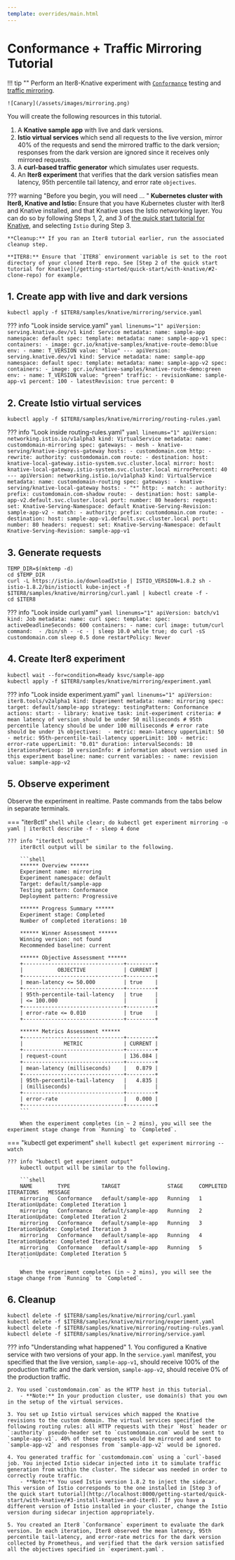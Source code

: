 ```yaml
---
template: overrides/main.html
---
```


# Conformance + Traffic Mirroring Tutorial

!!! tip ""
    Perform an Iter8-Knative experiment with [`Conformance`](/concepts/experimentationstrategies/#testing-pattern) testing and [traffic mirroring](/concepts/experimentationstrategies/#traffic-shaping).
    
    ![Canary](/assets/images/mirroring.png)

You will create the following resources in this tutorial.

1. A **Knative sample app** with live and dark versions.
2. **Istio virtual services** which send all requests to the live version, mirror 40% of the requests and send the mirrored traffic to the dark version; responses from the dark version are ignored since it receives only mirrored requests.
3. A **curl-based traffic generator** which simulates user requests.
4. An **Iter8 experiment** that verifies that the dark version satisfies mean latency, 95th percentile tail latency, and error rate `objectives`.

??? warning "Before you begin, you will need ... "
    **Kubernetes cluster with Iter8, Knative and Istio:** Ensure that you have Kubernetes cluster with Iter8 and Knative installed, and that Knative uses the Istio networking layer. You can do so by following Steps 1, 2, and 3 of [the quick start tutorial for Knative](/getting-started/quick-start/with-knative/), and selecting `Istio` during Step 3.

    **Cleanup:** If you ran an Iter8 tutorial earlier, run the associated cleanup step.

    **ITER8:** Ensure that `ITER8` environment variable is set to the root directory of your cloned Iter8 repo. See [Step 2 of the quick start tutorial for Knative](/getting-started/quick-start/with-knative/#2-clone-repo) for example.

## 1. Create app with live and dark versions
```shell
kubectl apply -f $ITER8/samples/knative/mirroring/service.yaml
```

??? info "Look inside service.yaml"
    ```yaml linenums="1"
    apiVersion: serving.knative.dev/v1
    kind: Service
    metadata:
      name: sample-app
      namespace: default
    spec:
      template:
        metadata:
          name: sample-app-v1
        spec:
          containers:
          - image: gcr.io/knative-samples/knative-route-demo:blue 
            env:
            - name: T_VERSION
              value: "blue"
    ---
    apiVersion: serving.knative.dev/v1
    kind: Service
    metadata:
      name: sample-app
      namespace: default
    spec:
      template:
        metadata:
          name: sample-app-v2
        spec:
          containers:
          - image: gcr.io/knative-samples/knative-route-demo:green 
            env:
            - name: T_VERSION
              value: "green"
      traffic:
      - revisionName: sample-app-v1
        percent: 100
      - latestRevision: true
        percent: 0
    ```

## 2. Create Istio virtual services
```shell
kubectl apply -f $ITER8/samples/knative/mirroring/routing-rules.yaml
```

??? info "Look inside routing-rules.yaml"
    ```yaml linenums="1"
    apiVersion: networking.istio.io/v1alpha3
    kind: VirtualService
    metadata:
      name: customdomain-mirroring
    spec:
      gateways:
      - mesh
      - knative-serving/knative-ingress-gateway
      hosts:
      - customdomain.com
      http:
      - rewrite:
          authority: customdomain.com
        route:
        - destination:
            host: knative-local-gateway.istio-system.svc.cluster.local
        mirror:
          host: knative-local-gateway.istio-system.svc.cluster.local
        mirrorPercent: 40
    ---
    apiVersion: networking.istio.io/v1alpha3
    kind: VirtualService
    metadata:
      name: customdomain-routing
    spec:
      gateways:
      - knative-serving/knative-local-gateway
      hosts:
      - "*"
      http:
      - match:
        - authority:
            prefix: customdomain.com-shadow
        route:
        - destination:
            host: sample-app-v2.default.svc.cluster.local
            port:
              number: 80
          headers:
            request:
              set:
                Knative-Serving-Namespace: default
                Knative-Serving-Revision: sample-app-v2
      - match:
        - authority:
            prefix: customdomain.com
        route:
        - destination:
            host: sample-app-v1.default.svc.cluster.local
            port:
              number: 80
          headers:
            request:
              set:
                Knative-Serving-Namespace: default
                Knative-Serving-Revision: sample-app-v1
    ```


## 3. Generate requests

```shell
TEMP_DIR=$(mktemp -d)
cd $TEMP_DIR
curl -L https://istio.io/downloadIstio | ISTIO_VERSION=1.8.2 sh -
istio-1.8.2/bin/istioctl kube-inject -f $ITER8/samples/knative/mirroring/curl.yaml | kubectl create -f -
cd $ITER8
```

??? info "Look inside curl.yaml"
    ```yaml linenums="1"
    apiVersion: batch/v1
    kind: Job
    metadata:
      name: curl
    spec:
      template:
        spec:
          activeDeadlineSeconds: 600
          containers:
          - name: curl
            image: tutum/curl
            command: 
            - /bin/sh
            - -c
            - |
              sleep 10.0
              while true; do
              curl -sS customdomain.com
              sleep 0.5
              done
          restartPolicy: Never
    ```

## 4. Create Iter8 experiment
```shell
kubectl wait --for=condition=Ready ksvc/sample-app
kubectl apply -f $ITER8/samples/knative/mirroring/experiment.yaml
```

??? info "Look inside experiment.yaml"
    ```yaml linenums="1"
    apiVersion: iter8.tools/v2alpha1
    kind: Experiment
    metadata:
      name: mirroring
    spec:
      target: default/sample-app
      strategy:
        testingPattern: Conformance
        actions:
          start:
          - library: knative
            task: init-experiment
      criteria:
        # mean latency of version should be under 50 milliseconds
        # 95th percentile latency should be under 100 milliseconds
        # error rate should be under 1%
        objectives: 
        - metric: mean-latency
          upperLimit: 50
        - metric: 95th-percentile-tail-latency
          upperLimit: 100
        - metric: error-rate
          upperLimit: "0.01"
      duration:
        intervalSeconds: 10
        iterationsPerLoop: 10
      versionInfo:
        # information about version used in this experiment
        baseline:
          name: current
          variables:
          - name: revision
            value: sample-app-v2
    ```

## 5. Observe experiment
Observe the experiment in realtime. Paste commands from the tabs below in separate terminals.

=== "iter8ctl"
    ```shell
    while clear; do
    kubectl get experiment mirroring -o yaml | iter8ctl describe -f -
    sleep 4
    done
    ```

    ??? info "iter8ctl output"
        iter8ctl output will be similar to the following.

        ```shell
        ****** Overview ******
        Experiment name: mirroring
        Experiment namespace: default
        Target: default/sample-app
        Testing pattern: Conformance
        Deployment pattern: Progressive

        ****** Progress Summary ******
        Experiment stage: Completed
        Number of completed iterations: 10

        ****** Winner Assessment ******
        Winning version: not found
        Recommended baseline: current

        ****** Objective Assessment ******
        +--------------------------------+---------+
        |           OBJECTIVE            | CURRENT |
        +--------------------------------+---------+
        | mean-latency <= 50.000         | true    |
        +--------------------------------+---------+
        | 95th-percentile-tail-latency   | true    |
        | <= 100.000                     |         |
        +--------------------------------+---------+
        | error-rate <= 0.010            | true    |
        +--------------------------------+---------+

        ****** Metrics Assessment ******
        +--------------------------------+---------+
        |             METRIC             | CURRENT |
        +--------------------------------+---------+
        | request-count                  | 136.084 |
        +--------------------------------+---------+
        | mean-latency (milliseconds)    |   0.879 |
        +--------------------------------+---------+
        | 95th-percentile-tail-latency   |   4.835 |
        | (milliseconds)                 |         |
        +--------------------------------+---------+
        | error-rate                     |   0.000 |
        +--------------------------------+---------+
        ```

        When the experiment completes (in ~ 2 mins), you will see the experiment stage change from `Running` to `Completed`.   

=== "kubectl get experiment"
    ```shell
    kubectl get experiment mirroring --watch
    ```

    ??? info "kubectl get experiment output"
        kubectl output will be similar to the following.

        ```shell
        NAME        TYPE          TARGET               STAGE     COMPLETED ITERATIONS   MESSAGE
        mirroring   Conformance   default/sample-app   Running   1                      IterationUpdate: Completed Iteration 1
        mirroring   Conformance   default/sample-app   Running   2                      IterationUpdate: Completed Iteration 2
        mirroring   Conformance   default/sample-app   Running   3                      IterationUpdate: Completed Iteration 3
        mirroring   Conformance   default/sample-app   Running   4                      IterationUpdate: Completed Iteration 4
        mirroring   Conformance   default/sample-app   Running   5                      IterationUpdate: Completed Iteration 5
        ```

        When the experiment completes (in ~ 2 mins), you will see the stage change from `Running` to `Completed`.

## 6. Cleanup

```shell
kubectl delete -f $ITER8/samples/knative/mirroring/curl.yaml
kubectl delete -f $ITER8/samples/knative/mirroring/experiment.yaml
kubectl delete -f $ITER8/samples/knative/mirroring/routing-rules.yaml
kubectl delete -f $ITER8/samples/knative/mirroring/service.yaml
```

??? info "Understanding what happened"
    1. You configured a Knative service with two versions of your app. In the `service.yaml` manifest, you specified that the live version, `sample-app-v1`, should receive 100% of the production traffic and the dark version, `sample-app-v2`, should receive 0% of the production traffic.

    2. You used `customdomain.com` as the HTTP host in this tutorial.
        - **Note:** In your production cluster, use domain(s) that you own in the setup of the virtual services.

    3. You set up Istio virtual services which mapped the Knative revisions to the custom domain. The virtual services specified the following routing rules: all HTTP requests with their `Host` header or `:authority` pseudo-header set to `customdomain.com` would be sent to `sample-app-v1`. 40% of these requests would be mirrored and sent to `sample-app-v2` and responses from `sample-app-v2` would be ignored.

    4. You generated traffic for `customdomain.com` using a `curl`-based job. You injected Istio sidecar injected into it to simulate traffic generation from within the cluster. The sidecar was needed in order to correctly route traffic. 
        - **Note:** You used Istio version 1.8.2 to inject the sidecar. This version of Istio corresponds to the one installed in [Step 3 of the quick start tutorial](http://localhost:8000/getting-started/quick-start/with-knative/#3-install-knative-and-iter8). If you have a different version of Istio installed in your cluster, change the Istio version during sidecar injection appropriately.
    
    5. You created an Iter8 `Conformance` experiment to evaluate the dark version. In each iteration, Iter8 observed the mean latency, 95th percentile tail-latency, and error-rate metrics for the dark version collected by Prometheus, and verified that the dark version satisfied all the objectives specified in `experiment.yaml`.

